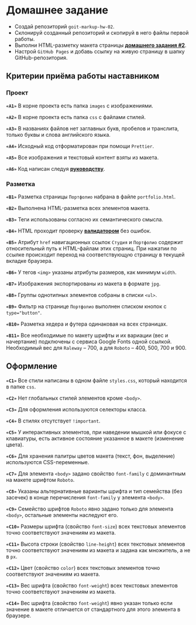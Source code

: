 # Домашнее задание

- Создай репозиторий `goit-markup-hw-02`.
- Склонируй созданный репозиторий и скопируй в него файлы первой работы.
- Выполни HTML-разметку макета страницы
  [**домашнего задания #2**](<https://www.figma.com/file/oTYBECAN79dXy19hzWObO4/Web-Studio-(Version-2.1)?node-id=1%3A94>).
- Настрой `GitHub Pages` и добавь ссылку на живую страницу в шапку
  GitHub-репозитория.

## Критерии приёма работы наставником

### Проект

**`«A1»`** В корне проекта есть папка `images` с изображениями.

**`«A2»`** В корне проекта есть папка `css` с файлами стилей.

**`«A3»`** В названиях файлов нет заглавных букв, пробелов и транслита, только
буквы и слова английского языка.

**`«A4»`** Исходный код отформатирован при помощи `Prettier`.

**`«A5»`** Все изображения и текстовый контент взяты из макета.

**`«A6»`** Код написан следуя
[**руководству**](http://sadcitizen.me/code-guide/).

### Разметка

**`«B1»`** Разметка страницы `Портфолио` набрана в файле `portfolio.html`.

**`«B2»`** Выполнена HTML-разметка всех элементов макета.

**`«B3»`** Теги использованы согласно их семантического смысла.

**`«B4»`** HTML проходит проверку [**валидатором**](http://validator.w3.org/nu/)
без ошибок.

**`«B5»`** Атрибут `href` навигационных ссылок `Студия` и `Портфолио` содержит
относительный путь к HTML-файлам этих страниц. При нажатии по ссылке происходит
переход на соответствующую страницу в текущей вкладке браузера.

**`«B6»`** У тегов `<img>` указаны атрибуты размеров, как минимум `width`.

**`«B7»`** Изображения экспортированы из макета в формате `jpg`.

**`«B8»`** Группы однотипных элементов собраны в списки `<ul>`.

**`«B9»`** Фильтр на странице `Портфолио` выполнен списком кнопок с
`type="button"`.

**`«B10»`** Разметка хедера и футера одинаковая на всех страницах.

**`«B11»`** Все необходимые по макету шрифты и их вариации (вес и начертание)
подключены с сервиса Google Fonts одной ссылкой. Необходимый вес для `Raleway` –
700, а для `Roboto` – 400, 500, 700 и 900.

## Оформление

**`«C1»`** Все стили написаны в одном файле `styles.css`, который находится в
папке `css`.

**`«C2»`** Нет глобальных стилей элементов кроме `<body>`.

**`«C3»`** Для оформления используются селекторы класса.

**`«C4»`** В стилях отсутствует `!important`.

**`«C5»`** У интерактивных элементов, при наведении мышкой или фокусе с
клавиатуры, есть активное состояние указанное в макете (изменение цвета).

**`«C6»`** Для хранения палитры цветов макета (текст, фон, выделение)
используются CSS-переменные.

**`«С7»`** Для элемента `<body>` задано свойство `font-family` с доминантным на
макете шрифтом `Roboto`.

**`«С8»`** Указаны альтернативные варианты шрифта и тип семейства (без засечек)
в конце перечисления `font-family` у элемента `<body>`.

**`«С9»`** Семейство шрифтов `Roboto` явно задано только для элемента `<body>`,
остальные элементы наследуют его.

**`«С10»`** Размеры шрифта (свойство `font-size`) всех текстовых элементов точно
соответствуют значениям из макета.

**`«С11»`** Высота строки (свойство `line-height`) всех текстовых элементов
точно соответствуют значениям из макета и задана как множитель, а не в `px`.

**`«С12»`** Цвет (свойство `color`) всех текстовых элементов точно соответствуют
значениям из макета.

**`«С13»`** Вес шрифта (свойство `font-weight`) всех текстовых элементов точно
соответствуют значениям из макета.

**`«С14»`** Вес шрифта (свойство `font-weight`) явно указан только если значение
в макете отличается от стандартного для этого элемента в браузере.
